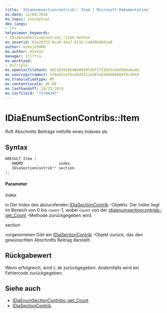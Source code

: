 ```yaml
---
title: 'Idiaenumsectioncontrisb:: Item | Microsoft-Dokumentation'
ms.date: 11/04/2016
ms.topic: conceptual
dev_langs:
- C++
helpviewer_keywords:
- IDiaEnumSectionContribs::Item method
ms.assetid: 63a28f23-0ca0-44a7-b11b-ca0206d642a0
author: mikejo5000
ms.author: mikejo
manager: jillfra
ms.workload:
- multiple
ms.openlocfilehash: d021b5016bd0e0039f2bf175102dc44f04dabaab
ms.sourcegitcommit: 5f6ad1cefbcd3d531ce587ad30e684684f4c4d44
ms.translationtype: MT
ms.contentlocale: de-DE
ms.lasthandoff: 10/22/2019
ms.locfileid: "72744297"
---
```

# <a name="idiaenumsectioncontribsitem"></a>IDiaEnumSectionContribs::Item
Ruft Abschnitts Beiträge mithilfe eines Indexes ab.

## <a name="syntax"></a>Syntax

```C++
HRESULT Item ( 
   DWORD                index,
   IDiaSectionContrib** section
);
```

#### <a name="parameters"></a>Parameter
 Index

in Der Index des abzurufenden [IDiaSectionContrib](../../debugger/debug-interface-access/idiasectioncontrib.md) -Objekts. Der Index liegt im Bereich von 0 bis `count`-1, wobei `count` von der [idiaenumsectioncontrisb:: get_Count](../../debugger/debug-interface-access/idiaenumsectioncontribs-get-count.md) -Methode zurückgegeben wird.

 section

vorgenommen Gibt ein [IDiaSectionContrib](../../debugger/debug-interface-access/idiasectioncontrib.md) -Objekt zurück, das den gewünschten Abschnitts Beitrag darstellt.

## <a name="return-value"></a>Rückgabewert
 Wenn erfolgreich, wird `S_OK` zurückgegeben. Andernfalls wird ein Fehlercode zurückgegeben.

## <a name="see-also"></a>Siehe auch
- [IDiaEnumSectionContribs::get_Count](../../debugger/debug-interface-access/idiaenumsectioncontribs-get-count.md)
- [IDiaSectionContrib](../../debugger/debug-interface-access/idiasectioncontrib.md)